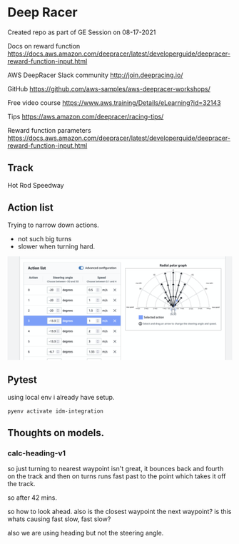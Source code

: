 # Deep Racer

Created repo as part of GE Session on 08-17-2021

Docs on reward function
<https://docs.aws.amazon.com/deepracer/latest/developerguide/deepracer-reward-function-input.html>

AWS DeepRacer Slack community
<http://join.deepracing.io/>

GitHub
<https://github.com/aws-samples/aws-deepracer-workshops/>

Free video course
<https://www.aws.training/Details/eLearning?id=32143>

Tips
<https://aws.amazon.com/deepracer/racing-tips/>

Reward function parameters
<https://docs.aws.amazon.com/deepracer/latest/developerquide/deepracer-reward-function-input.html>

## Track

Hot Rod Speedway

## Action list

Trying to narrow down actions.

- not such big turns
- slower when turning hard.

![](docs/images/action-list-lmit.png)

## Pytest

using local env i already have setup.

```shell
pyenv activate idm-integration
```


## Thoughts on models.

### calc-heading-v1 

so just turning to nearest waypoint isn't great, it bounces back and fourth on the track and then on turns runs fast past to the point which takes it off the track.

so after 42 mins.

so how to look ahead. also is the closest waypoint the next waypoint?
is this whats causing fast slow, fast slow?

also we are using heading but not the steering angle.

### 



